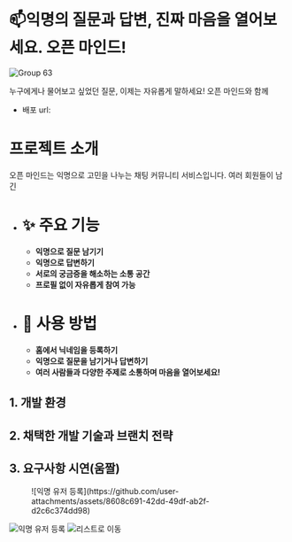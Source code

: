
#  📫익명의 질문과 답변, 진짜 마음을 열어보세요. 오픈 마인드!
![Group 63](https://github.com/user-attachments/assets/a4c10864-a51b-4edd-86a9-00f318dfc5ba)

누구에게나 물어보고 싶었던 질문, 이제는 자유롭게 말하세요! 오픈 마인드와 함께

- 배포 url: 


# 프로젝트 소개

 오픈 마인드는 익명으로 고민을 나누는 채팅 커뮤니티 서비스입니다.
 여러 회원들이 남긴 
 




- # ✨ 주요 기능 
    - **익명으로 질문 남기기** 
    - **익명으로 답변하기** 
	- **서로의 궁금증을 해소하는 소통 공간** 
	- **프로필 없이 자유롭게 참여 가능** 
 
- # 🚀 사용 방법 
	-  **홈에서 닉네임을 등록하기** 
	-  **익명으로 질문을 남기거나 답변하기** 
	-  **여러 사람들과 다양한 주제로 소통하며 마음을 열어보세요!**






## 1. 개발 환경




## 2. 채택한 개발 기술과 브랜치 전략


## 3. 요구사항 시연(움짤)    


<figure class="align-center">
 ![익명 유저 등록](https://github.com/user-attachments/assets/8608c691-42dd-49df-ab2f-d2c6c374dd98)
</figure> 

![익명 유저 등록](https://github.com/user-attachments/assets/8608c691-42dd-49df-ab2f-d2c6c374dd98)  ![리스트로 이동](https://github.com/user-attachments/assets/5c0a16b6-cf3e-4d31-9773-64b1dc5933d6)


